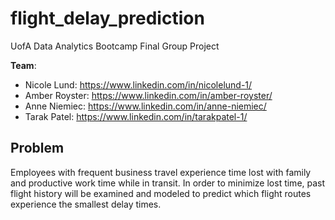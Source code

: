 # flight_delay_prediction
UofA Data Analytics Bootcamp Final Group Project

**Team**:  
* Nicole Lund: <a href="https://www.linkedin.com/in/nicolelund-1/" target="_blank">https://www.linkedin.com/in/nicolelund-1/</a>
* Amber Royster: <a href="https://www.linkedin.com/in/amber-royster/" target="_blank">https://www.linkedin.com/in/amber-royster/</a>
* Anne Niemiec: <a href="https://www.linkedin.com/in/anne-niemiec/" target="_blank">https://www.linkedin.com/in/anne-niemiec/</a>
* Tarak Patel: <a href="https://www.linkedin.com/in/tarakpatel-1/" target="_blank">https://www.linkedin.com/in/tarakpatel-1/</a>

## Problem
Employees with frequent business travel experience time lost with family and productive work time while in transit. In order to minimize lost time, past flight history will be examined and modeled to predict which flight routes experience the smallest delay times.